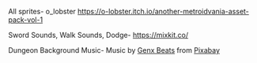 All sprites- o_lobster https://o-lobster.itch.io/another-metroidvania-asset-pack-vol-1

Sword Sounds, Walk Sounds, Dodge- https://mixkit.co/

Dungeon Background Music- Music by <a href="https://pixabay.com/users/genxbeats-20046096/?utm_source=link-attribution&utm_medium=referral&utm_campaign=music&utm_content=231903">Genx Beats</a> from <a href="https://pixabay.com/music//?utm_source=link-attribution&utm_medium=referral&utm_campaign=music&utm_content=231903">Pixabay</a>
